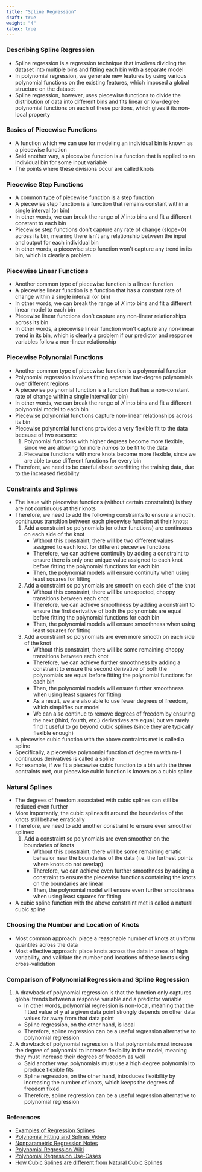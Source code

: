 ```yaml
---
title: "Spline Regression"
draft: true
weight: "4"
katex: true
---
```


### Describing Spline Regression
- Spline regression is a regression technique that involves dividing the dataset into multiple bins and fitting each bin with a separate model
- In polynomial regression, we generate new features by using various polynomial functions on the existing features, which imposed a global structure on the dataset
- Spline regression, however, uses piecewise functions to divide the distribution of data into different bins and fits linear or low-degree polynomial functions on each of these portions, which gives it its non-local property

### Basics of Piecewise Functions
- A function which we can use for modeling an individual bin is known as a piecewise function
- Said another way, a piecewise function is a function that is applied to an individual bin for some input variable
- The points where these divisions occur are called knots

### Piecewise Step Functions
- A common type of piecewise function is a step function
- A piecewise step function is a function that remains constant within a single interval (or bin)
- In other words, we can break the range of $X$ into bins and fit a different constant to each bin
- Piecewise step functions don't capture any rate of change (slope=0) across its bin, meaning there isn't any relationship between the input and output for each individual bin
- In other words, a piecewise step function won't capture any trend in its bin, which is clearly a problem

### Piecewise Linear Functions
- Another common type of piecewise function is a linear function
- A piecewise linear function is a function that has a constant rate of change within a single interval (or bin)
- In other words, we can break the range of $X$ into bins and fit a different linear model to each bin
- Piecewise linear functions don't capture any non-linear relationships across its bin
- In other words, a piecewise linear function won't capture any non-linear trend in its bin, which is clearly a problem if our predictor and response variables follow a non-linear relationship

### Piecewise Polynomial Functions
- Another common type of piecewise function is a polynomial function
- Polynomial regression involves fitting separate low-degree polynomials over different regions
- A piecewise polynomial function is a function that has a non-constant rate of change within a single interval (or bin)
- In other words, we can break the range of $X$ into bins and fit a different polynomial model to each bin
- Piecewise polynomial functions capture non-linear relationships across its bin
- Piecewise polynomial functions provides a very flexible fit to the data because of two reasons:
	1. Polynomial functions with higher degrees become more flexible, since we are allowing for more *humps* to be fit to the data
	2. Piecewise functions with more knots become more flexible, since we are able to use different functions for every bin
- Therefore, we need to be careful about overfitting the training data, due to the increased flexibility

### Constraints and Splines
- The issue with piecewise functions (without certain constraints) is they are not continuous at their knots
- Therefore, we need to add the following constraints to ensure a smooth, continuous transition between each piecewise function at their knots:
	1. Add a constraint so polynomials (or other functions) are continuous on each side of the knot
		- Without this constraint, there will be two different values assigned to each knot for different piecewise functions
		- Therefore, we can achieve continuity by adding a constraint to ensure there is only one unique value assigned to each knot before fitting the polynomial functions for each bin
		- Then, the polynomial models will ensure continuity when using least squares for fitting
	2. Add a constraint so polynomials are smooth on each side of the knot
		- Without this constraint, there will be unexpected, choppy transitions between each knot
		- Therefore, we can achieve smoothness by adding a constraint to ensure the first derivative of both the polynomials are equal before fitting the polynomial functions for each bin
		- Then, the polynomial models will ensure smoothness when using least squares for fitting
	3. Add a constraint so polynomials are even more smooth on each side of the knot
		- Without this constraint, there will be some remaining choppy transitions between each knot
		- Therefore, we can achieve further smoothness by adding a constraint to ensure the second derivative of both the polynomials are equal before fitting the polynomial functions for each bin
		- Then, the polynomial models will ensure further smoothness when using least squares for fitting
		- As a result, we are also able to use fewer degrees of freedom, which simplifies our model
		- We can also continue to remove degrees of freedom by ensuring the next (third, fourth, etc.) derivatives are equal, but we rarely find it useful to go beyond cubic splines (since they are typically flexible enough)
- A piecewise cubic function with the above contraints met is called a spline
- Specifically, a piecewise polynomial function of degree m with m-1 continuous derivatives is called a spline
- For example, if we fit a piecewise cubic function to a bin with the three contraints met, our piecewise cubic function is known as a cubic spline

### Natural Splines
- The degrees of freedom associated with cubic splines can still be reduced even further
- More importantly, the cubic splines fit around the boundaries of the knots still behave erratically
- Therefore, we need to add another constraint to ensure even smoother splines:
	1. Add a constraint so polynomials are even smoother on the boundaries of knots
		- Without this constraint, there will be some remaining erratic behavior near the boundaries of the data (i.e. the furthest points where knots do not overlap)
		- Therefore, we can achieve even further smoothness by adding a constraint to ensure the piecewise functions containing the knots on the boundaries are linear
		- Then, the polynomial model will ensure even further smoothness when using least squares for fitting
- A cubic spline function with the above constraint met is called a natural cubic spline

### Choosing the Number and Location of Knots
- Most common approach: place a reasonable number of knots at uniform quantiles across the data
- Most effective approach: place knots across the data in areas of high variability, and validate the number and locations of these knots using cross-validation

### Comparison of Polynomial Regression and Spline Regression
1. A drawback of polynomial regression is that the function only captures global trends between a response variable and a predictor variable
	- In other words, polynomial regression is non-local, meaning that the fitted value of y at a given data point strongly depends on other data values far away from that data point
	- Spline regression, on the other hand, is local
	- Therefore, spline regression can be a useful regression alternative to polynomial regression
2. A drawback of polynomial regression is that polynomials must increase the degree of polynomial to increase flexibility in the model, meaning they must increase their degrees of freedom as well
	- Said another way, polynomials must use a high degree polynomial to produce flexible fits
	- Spline regression, on the other hand, introduces flexibility by increasing the number of knots, which keeps the degrees of freedom fixed
	- Therefore, spline regression can be a useful regression alternative to polynomial regression

### References
- [Examples of Regression Splines](https://www.analyticsvidhya.com/blog/2018/03/introduction-regression-splines-python-codes/)
- [Polynomial Fitting and Splines Video](https://www.youtube.com/watch?v=rtwOrZL02M0)
- [Nonparametric Regression Notes](http://www.stat.cmu.edu/~larry/=sml/nonpar.pdf)
- [Polynomial Regression Wiki](https://en.wikipedia.org/wiki/Polynomial_regression)
- [Polynomial Regression Use-Cases](https://www.theanalysisfactor.com/regression-modelshow-do-you-know-you-need-a-polynomial/)
- [How Cubic Splines are different from Natural Cubic Splines](https://discuss.analyticsvidhya.com/t/how-cubic-splines-is-different-from-the-natural-cubic-splines/8259/2)
